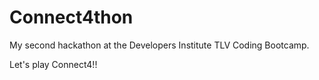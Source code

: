 # Connect4thon
My second hackathon at the Developers Institute TLV Coding Bootcamp.

Let's play Connect4!!
